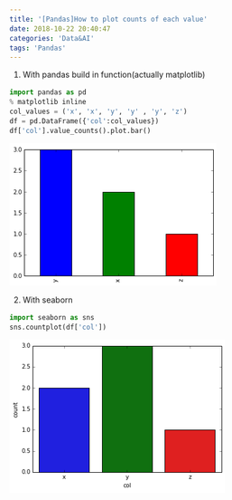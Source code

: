 ```yaml
---
title: '[Pandas]How to plot counts of each value'
date: 2018-10-22 20:40:47
categories: 'Data&AI'
tags: 'Pandas'
---
```


1. With pandas build in function(actually matplotlib)

```Python
import pandas as pd
% matplotlib inline
col_values = ('x', 'x', 'y', 'y' , 'y', 'z')
df = pd.DataFrame({'col':col_values})
df['col'].value_counts().plot.bar()
```

![xyz](https://raw.githubusercontent.com/niuguy/blog/master/public/pic/xyz.png)

2. With seaborn

```Python
import seaborn as sns
sns.countplot(df['col'])
```

![xyz](https://raw.githubusercontent.com/niuguy/blog/master/public/pic/xyz2.png)